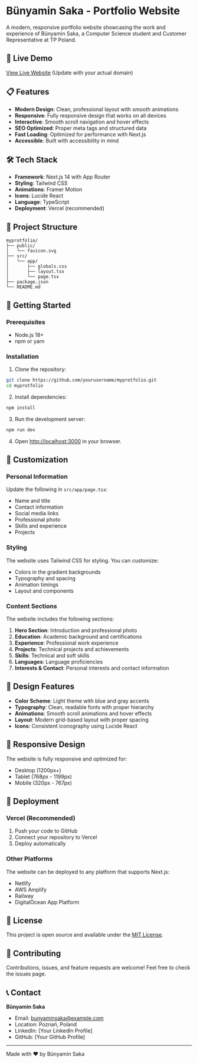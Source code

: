 # Bünyamin Saka - Portfolio Website

A modern, responsive portfolio website showcasing the work and experience of Bünyamin Saka, a Computer Science student and Customer Representative at TP Poland.

## 🚀 Live Demo

[View Live Website](https://bunyaminsaka.dev) (Update with your actual domain)

## 📋 Features

- **Modern Design**: Clean, professional layout with smooth animations
- **Responsive**: Fully responsive design that works on all devices
- **Interactive**: Smooth scroll navigation and hover effects
- **SEO Optimized**: Proper meta tags and structured data
- **Fast Loading**: Optimized for performance with Next.js
- **Accessible**: Built with accessibility in mind

## 🛠️ Tech Stack

- **Framework**: Next.js 14 with App Router
- **Styling**: Tailwind CSS
- **Animations**: Framer Motion
- **Icons**: Lucide React
- **Language**: TypeScript
- **Deployment**: Vercel (recommended)

## 📁 Project Structure

```
myprotfolio/
├── public/
│   └── favicon.svg
├── src/
│   └── app/
│       ├── globals.css
│       ├── layout.tsx
│       └── page.tsx
├── package.json
└── README.md
```

## 🚀 Getting Started

### Prerequisites

- Node.js 18+ 
- npm or yarn

### Installation

1. Clone the repository:
```bash
git clone https://github.com/yourusername/myprotfolio.git
cd myprotfolio
```

2. Install dependencies:
```bash
npm install
```

3. Run the development server:
```bash
npm run dev
```

4. Open [http://localhost:3000](http://localhost:3000) in your browser.

## 📝 Customization

### Personal Information

Update the following in `src/app/page.tsx`:

- Name and title
- Contact information
- Social media links
- Professional photo
- Skills and experience
- Projects

### Styling

The website uses Tailwind CSS for styling. You can customize:

- Colors in the gradient backgrounds
- Typography and spacing
- Animation timings
- Layout and components

### Content Sections

The website includes the following sections:

1. **Hero Section**: Introduction and professional photo
2. **Education**: Academic background and certifications
3. **Experience**: Professional work experience
4. **Projects**: Technical projects and achievements
5. **Skills**: Technical and soft skills
6. **Languages**: Language proficiencies
7. **Interests & Contact**: Personal interests and contact information

## 🎨 Design Features

- **Color Scheme**: Light theme with blue and gray accents
- **Typography**: Clean, readable fonts with proper hierarchy
- **Animations**: Smooth scroll animations and hover effects
- **Layout**: Modern grid-based layout with proper spacing
- **Icons**: Consistent iconography using Lucide React

## 📱 Responsive Design

The website is fully responsive and optimized for:

- Desktop (1200px+)
- Tablet (768px - 1199px)
- Mobile (320px - 767px)

## 🚀 Deployment

### Vercel (Recommended)

1. Push your code to GitHub
2. Connect your repository to Vercel
3. Deploy automatically

### Other Platforms

The website can be deployed to any platform that supports Next.js:

- Netlify
- AWS Amplify
- Railway
- DigitalOcean App Platform

## 📄 License

This project is open source and available under the [MIT License](LICENSE).

## 🤝 Contributing

Contributions, issues, and feature requests are welcome! Feel free to check the issues page.

## 📞 Contact

**Bünyamin Saka**

- Email: bunyaminsaka@example.com
- Location: Poznań, Poland
- LinkedIn: [Your LinkedIn Profile]
- GitHub: [Your GitHub Profile]

---

Made with ❤️ by Bünyamin Saka